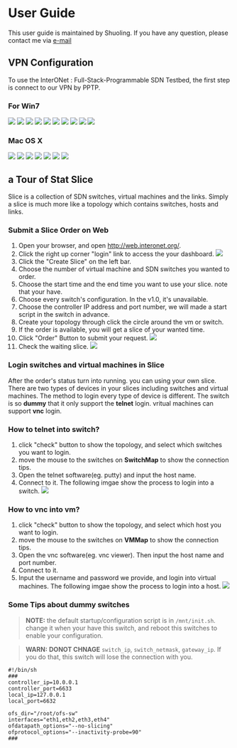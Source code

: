 # User Guide
This user guide is maintained by Shuoling. If you have any question, please contact me via [e-mail](mr.dengshuoling@gmail.com)

## VPN Configuration
To use the InterONet : Full-Stack-Programmable SDN Testbed, the first step is connect to our VPN by PPTP.
### For Win7
![](http://7xpcbm.com1.z0.glb.clouddn.com/vpn_setting_1.png)
![](http://7xpcbm.com1.z0.glb.clouddn.com/vpn_setting_2.png)
![](http://7xpcbm.com1.z0.glb.clouddn.com/vpn_setting_3.png)
![](http://7xpcbm.com1.z0.glb.clouddn.com/vpn_setting_4.png)
![](http://7xpcbm.com1.z0.glb.clouddn.com/vpn_setting_5.png)
![](http://7xpcbm.com1.z0.glb.clouddn.com/vpn_setting_6.png)
![](http://7xpcbm.com1.z0.glb.clouddn.com/vpn_setting_7.png)
![](http://7xpcbm.com1.z0.glb.clouddn.com/vpn_setting_8.png)
![](http://7xpcbm.com1.z0.glb.clouddn.com/vpn_setting_9.png)
![](http://7xpcbm.com1.z0.glb.clouddn.com/vpn_setting_10.png)
### Mac OS X
![](http://7xpcbm.com1.z0.glb.clouddn.com/vpn_setting_osx_1.png)
![](http://7xpcbm.com1.z0.glb.clouddn.com/vpn_setting_osx_2.png)
![](http://7xpcbm.com1.z0.glb.clouddn.com/vpn_setting_osx_3.png)
![](http://7xpcbm.com1.z0.glb.clouddn.com/vpn_setting_osx_4.png)
![](http://7xpcbm.com1.z0.glb.clouddn.com/vpn_setting_osx_5.png)
![](http://7xpcbm.com1.z0.glb.clouddn.com/vpn_setting_osx_6.png)
![](http://7xpcbm.com1.z0.glb.clouddn.com/vpn_setting_osx_7.png)

## a Tour of Stat Slice
Slice is a collection of SDN switches, virtual machines and the links. Simply a slice is much more like a topology which contains switches, hosts and links.

### Submit a Slice Order on Web
1.  Open your browser, and open http://web.interonet.org/.
2.  Click the right up corner "login" link to access the your dashboard.
![](http://7xpcbm.com1.z0.glb.clouddn.com/home_page.png)
3.  Click the "Create Slice" on the left bar.
  1. Choose the number of virtual machine and SDN switches you wanted to order.
  2. Choose the start time and the end time you want to  use your slice. note that your have.
  3.  Choose every switch's configuration. In the v1.0, it's unavailable.
  4.  Choose the controller IP address and port number, we will made a start script in the switch in advance.
  5.  Create your topology through click the circle around the vm or switch.
  4.  If the order is available, you will get a slice of your wanted time.
4. Click "Order" Button to submit your request.
![](http://7xpcbm.com1.z0.glb.clouddn.com/order_page.png)
5. Check the waiting slice.
![](http://7xpcbm.com1.z0.glb.clouddn.com/waiting_slice_page.png)

### Login switches and virtual machines in Slice
After the order's status turn into running. you can using your own slice.
There are two types of devices in your slices including switches and virtual machines. The method to login every type of device is different. The switch is so **dummy** that it only support the **telnet** login. vritual machines can support **vnc** login.

### How to telnet into switch?
1. click "check" button to show the topology, and select which switches you want to login.
2. move the mouse to the switches on **SwitchMap** to show the connection tips.
3. Open the telnet software(eg. putty) and input the host name.
4. Connect to it.
The following imgae show the process to login into a switch.
![](http://7xpcbm.com1.z0.glb.clouddn.com/switch_login.png)

### How to vnc into vm?
1. click "check" button to show the topology, and select which host you want to login.
2. move the mouse to the switches on **VMMap** to show the connection tips.
3. Open the vnc software(eg. vnc viewer). Then input the host name and port number.
4. Connect to it.
5. Input the username and password we provide, and login into virtual machines.
The following imgae show the process to login into a host.
![](http://7xpcbm.com1.z0.glb.clouddn.com/host_login.png)

### Some Tips about dummy switches
> **NOTE:** the default startup/configuration script is in `/mnt/init.sh`.
change it when your have this switch, and reboot this switches to enable your configuration.

> **WARN:** **DONOT CHNAGE** `switch_ip`, `switch_netmask`, `gateway_ip`. If you do that, this switch will lose the connection with you.

```
#!/bin/sh
###
controller_ip=10.0.0.1
controller_port=6633
local_ip=127.0.0.1
local_port=6632

ofs_dir="/root/ofs-sw"
interfaces="eth1,eth2,eth3,eth4"
ofdatapath_options="--no-slicing"
ofprotocol_options="--inactivity-probe=90"
###
```